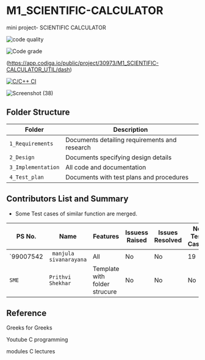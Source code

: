 # M1_SCIENTIFIC-CALCULATOR
mini project- SCIENTIFIC CALCULATOR


![code quality ](https://api.codiga.io/project/30973/score/svg)

![Code grade](https://api.codiga.io/project/30973/status/svg)

 (https://app.codiga.io/public/project/30973/M1_SCIENTIFIC-CALCULATOR_UTIL/dash)

[![C/C++ CI](https://github.com/siva-lpu/M1_SCIENTIFIC-CALCULATOR_UTIL/actions/workflows/c-cpp.yml/badge.svg?event=check_run)](https://github.com/siva-lpu/M1_SCIENTIFIC-CALCULATOR_UTIL/actions/workflows/c-cpp.yml)


![Screenshot (38)](https://user-images.githubusercontent.com/62956242/153452868-2480a1c8-26e6-4e16-b2fc-456f7f4144af.png)



## Folder Structure

Folder             | Description
-------------------| -----------------------------------------
`1_Requirements`   | Documents detailing requirements and research
`2_Design`         | Documents specifying design details
`3_Implementation` | All code and documentation
`4_Test_plan`      | Documents with test plans and procedures


## Contributors List and Summary

 - Some Test cases of similar function are merged.
 
PS No. |  Name   |    Features    | Issuess Raised |Issues Resolved|No Test Cases|Test Case Pass
-------|---------|----------------|----------------|---------------|-------------|--------------
`99007542 | ` manjula sivanarayana`  | All |  No     |  No   | 19  |19    
  `SME`  | `Prithvi Shekhar` | Template with folder strucure | No     |  No   | No   |No     


## Reference

Greeks for Greeks

Youtube C programming

modules C lectures
